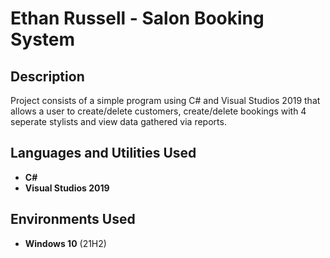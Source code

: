 <h1>Ethan Russell - Salon Booking System</h1>

<h2>Description</h2>
Project consists of a simple program using C# and Visual Studios 2019 that allows a user to create/delete customers, create/delete bookings with 4 seperate stylists and view data gathered via reports.
<br />


<h2>Languages and Utilities Used</h2>

- <b>C#</b> 
- <b>Visual Studios 2019</b>

<h2>Environments Used </h2>

- <b>Windows 10</b> (21H2)
<!--
 ```diff
- text in red
+ text in green
! text in orange
# text in gray
@@ text in purple (and bold)@@
```
--!>

